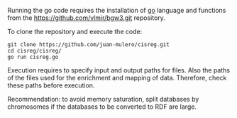 Running the go code requires the installation of [go](https://go.dev/) language and functions from the https://github.com/vlmir/bgw3.git repository. 

To clone the repository and execute the code:

```
git clone https://github.com/juan-mulero/cisreg.git
cd cisreg/cisreg/
go run cisreg.go
```
Execution requires to specify input and output paths for files. Also the paths of the files used for the enrichment and mapping of data. Therefore, check these paths before execution.

Recommendation: to avoid memory saturation, split databases by chromosomes if the databases to be converted to RDF are large.
